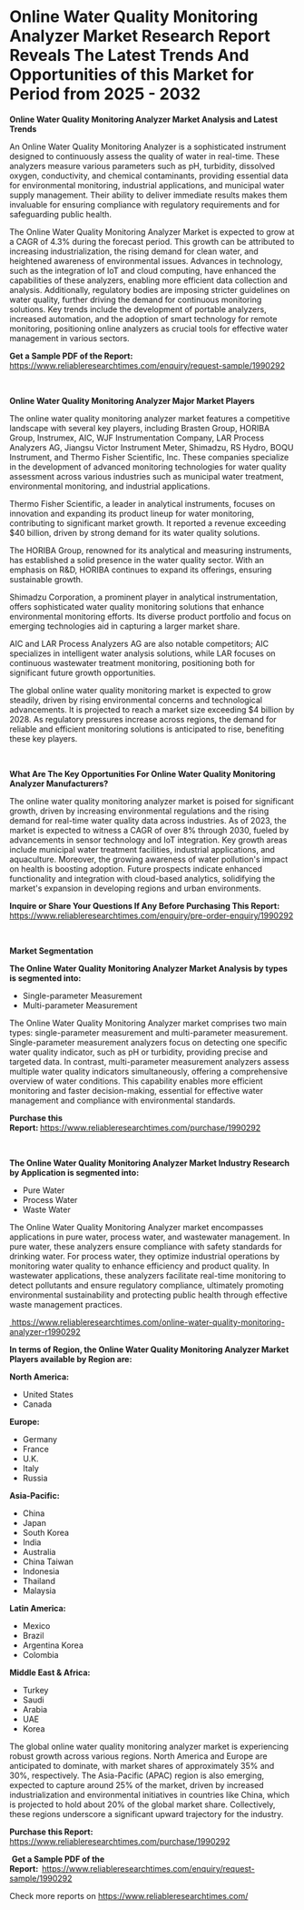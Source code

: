 <p><h1>Online Water Quality Monitoring Analyzer Market Research Report Reveals The Latest Trends And Opportunities of this Market for Period from 2025 - 2032</h1></p><p><strong>Online Water Quality Monitoring Analyzer Market Analysis and Latest Trends</strong></p>
<p><p>An Online Water Quality Monitoring Analyzer is a sophisticated instrument designed to continuously assess the quality of water in real-time. These analyzers measure various parameters such as pH, turbidity, dissolved oxygen, conductivity, and chemical contaminants, providing essential data for environmental monitoring, industrial applications, and municipal water supply management. Their ability to deliver immediate results makes them invaluable for ensuring compliance with regulatory requirements and for safeguarding public health.</p><p>The Online Water Quality Monitoring Analyzer Market is expected to grow at a CAGR of 4.3% during the forecast period. This growth can be attributed to increasing industrialization, the rising demand for clean water, and heightened awareness of environmental issues. Advances in technology, such as the integration of IoT and cloud computing, have enhanced the capabilities of these analyzers, enabling more efficient data collection and analysis. Additionally, regulatory bodies are imposing stricter guidelines on water quality, further driving the demand for continuous monitoring solutions. Key trends include the development of portable analyzers, increased automation, and the adoption of smart technology for remote monitoring, positioning online analyzers as crucial tools for effective water management in various sectors.</p></p>
<p><strong>Get a Sample PDF of the Report:&nbsp;</strong> <a href="https://www.reliableresearchtimes.com/enquiry/request-sample/1990292?utm_campaign=2221&utm_medium=2&utm_source=Github&utm_content=ia&utm_term=02032025&utm_id=online-water-quality-monitoring-analyzer">https://www.reliableresearchtimes.com/enquiry/request-sample/1990292</a></p>
<p>&nbsp;</p>
<p><strong>Online Water Quality Monitoring Analyzer Major Market Players</strong></p>
<p><p>The online water quality monitoring analyzer market features a competitive landscape with several key players, including Brasten Group, HORIBA Group, Instrumex, AIC, WJF Instrumentation Company, LAR Process Analyzers AG, Jiangsu Victor Instrument Meter, Shimadzu, RS Hydro, BOQU Instrument, and Thermo Fisher Scientific, Inc. These companies specialize in the development of advanced monitoring technologies for water quality assessment across various industries such as municipal water treatment, environmental monitoring, and industrial applications.</p><p>Thermo Fisher Scientific, a leader in analytical instruments, focuses on innovation and expanding its product lineup for water monitoring, contributing to significant market growth. It reported a revenue exceeding $40 billion, driven by strong demand for its water quality solutions.</p><p>The HORIBA Group, renowned for its analytical and measuring instruments, has established a solid presence in the water quality sector. With an emphasis on R&D, HORIBA continues to expand its offerings, ensuring sustainable growth.</p><p>Shimadzu Corporation, a prominent player in analytical instrumentation, offers sophisticated water quality monitoring solutions that enhance environmental monitoring efforts. Its diverse product portfolio and focus on emerging technologies aid in capturing a larger market share.</p><p>AIC and LAR Process Analyzers AG are also notable competitors; AIC specializes in intelligent water analysis solutions, while LAR focuses on continuous wastewater treatment monitoring, positioning both for significant future growth opportunities.</p><p>The global online water quality monitoring market is expected to grow steadily, driven by rising environmental concerns and technological advancements. It is projected to reach a market size exceeding $4 billion by 2028. As regulatory pressures increase across regions, the demand for reliable and efficient monitoring solutions is anticipated to rise, benefiting these key players.</p></p>
<p>&nbsp;</p>
<p><strong>What Are The Key Opportunities For Online Water Quality Monitoring Analyzer Manufacturers?</strong></p>
<p><p>The online water quality monitoring analyzer market is poised for significant growth, driven by increasing environmental regulations and the rising demand for real-time water quality data across industries. As of 2023, the market is expected to witness a CAGR of over 8% through 2030, fueled by advancements in sensor technology and IoT integration. Key growth areas include municipal water treatment facilities, industrial applications, and aquaculture. Moreover, the growing awareness of water pollution's impact on health is boosting adoption. Future prospects indicate enhanced functionality and integration with cloud-based analytics, solidifying the market's expansion in developing regions and urban environments.</p></p>
<p><strong>Inquire or Share Your Questions If Any Before Purchasing This Report:</strong> <a href="https://www.reliableresearchtimes.com/enquiry/pre-order-enquiry/1990292?utm_campaign=2221&utm_medium=2&utm_source=Github&utm_content=ia&utm_term=02032025&utm_id=online-water-quality-monitoring-analyzer">https://www.reliableresearchtimes.com/enquiry/pre-order-enquiry/1990292</a></p>
<p>&nbsp;</p>
<p><strong>Market Segmentation</strong></p>
<p><strong>The Online Water Quality Monitoring Analyzer Market Analysis by types is segmented into:</strong></p>
<p><ul><li>Single-parameter Measurement</li><li>Multi-parameter Measurement</li></ul></p>
<p><p>The Online Water Quality Monitoring Analyzer market comprises two main types: single-parameter measurement and multi-parameter measurement. Single-parameter measurement analyzers focus on detecting one specific water quality indicator, such as pH or turbidity, providing precise and targeted data. In contrast, multi-parameter measurement analyzers assess multiple water quality indicators simultaneously, offering a comprehensive overview of water conditions. This capability enables more efficient monitoring and faster decision-making, essential for effective water management and compliance with environmental standards.</p></p>
<p><strong>Purchase this Report:&nbsp;</strong><a href="https://www.reliableresearchtimes.com/purchase/1990292?utm_campaign=2221&utm_medium=2&utm_source=Github&utm_content=ia&utm_term=02032025&utm_id=online-water-quality-monitoring-analyzer">https://www.reliableresearchtimes.com/purchase/1990292</a></p>
<p>&nbsp;</p>
<p><strong>The Online Water Quality Monitoring Analyzer Market Industry Research by Application is segmented into:</strong></p>
<p><ul><li>Pure Water</li><li>Process Water</li><li>Waste Water</li></ul></p>
<p><p>The Online Water Quality Monitoring Analyzer market encompasses applications in pure water, process water, and wastewater management. In pure water, these analyzers ensure compliance with safety standards for drinking water. For process water, they optimize industrial operations by monitoring water quality to enhance efficiency and product quality. In wastewater applications, these analyzers facilitate real-time monitoring to detect pollutants and ensure regulatory compliance, ultimately promoting environmental sustainability and protecting public health through effective waste management practices.</p></p>
<p><a href="https://www.reliableresearchtimes.com/online-water-quality-monitoring-analyzer-r1990292?utm_campaign=2221&utm_medium=2&utm_source=Github&utm_content=ia&utm_term=02032025&utm_id=online-water-quality-monitoring-analyzer">&nbsp;https://www.reliableresearchtimes.com/online-water-quality-monitoring-analyzer-r1990292</a></p>
<p><strong>In terms of Region, the Online Water Quality Monitoring Analyzer Market Players available by Region are:</strong></p>
<p>
    <p> <strong> North America: </strong>
        <ul>
            <li>United States</li>
            <li>Canada</li>
        </ul>
        </p> 
    <p> <strong> Europe: </strong>
        <ul>
            <li>Germany</li>
            <li>France</li>
            <li>U.K.</li>
            <li>Italy</li>
            <li>Russia</li>
        </ul>
        </p> 
    <p> <strong> Asia-Pacific: </strong>
        <ul>
            <li>China</li>
            <li>Japan</li>
            <li>South Korea</li>
            <li>India</li>
            <li>Australia</li>
            <li>China Taiwan</li>
            <li>Indonesia</li>
            <li>Thailand</li>
            <li>Malaysia</li>
        </ul>
        </p> 
    <p> <strong> Latin America: </strong>
        <ul>
            <li>Mexico</li>
            <li>Brazil</li>
            <li>Argentina Korea</li>
            <li>Colombia</li>
        </ul>
        </p> 
    <p> <strong> Middle East & Africa: </strong>
        <ul>
            <li>Turkey</li>
            <li>Saudi</li>
            <li>Arabia</li>
            <li>UAE</li>
            <li>Korea</li>
        </ul>
    </p>
    </p>
<p><p>The global online water quality monitoring analyzer market is experiencing robust growth across various regions. North America and Europe are anticipated to dominate, with market shares of approximately 35% and 30%, respectively. The Asia-Pacific (APAC) region is also emerging, expected to capture around 25% of the market, driven by increased industrialization and environmental initiatives in countries like China, which is projected to hold about 20% of the global market share. Collectively, these regions underscore a significant upward trajectory for the industry.</p></p>
<p><strong>Purchase this Report: </strong><a href="https://www.reliableresearchtimes.com/purchase/1990292?utm_campaign=2221&utm_medium=2&utm_source=Github&utm_content=ia&utm_term=02032025&utm_id=online-water-quality-monitoring-analyzer">https://www.reliableresearchtimes.com/purchase/1990292</a></p>
<p>&nbsp;<strong>Get a Sample PDF of the Report:&nbsp;&nbsp;</strong><a href="https://www.reliableresearchtimes.com/enquiry/request-sample/1990292?utm_campaign=2221&utm_medium=2&utm_source=Github&utm_content=ia&utm_term=02032025&utm_id=online-water-quality-monitoring-analyzer">https://www.reliableresearchtimes.com/enquiry/request-sample/1990292</a></p>
<p><strong></strong></p>
<p>Check more reports on <a href="https://www.reliableresearchtimes.com/?utm_campaign=2221&utm_medium=2&utm_source=Github&utm_content=ia&utm_term=02032025&utm_id=online-water-quality-monitoring-analyzer">https://www.reliableresearchtimes.com/</a></p>